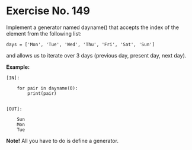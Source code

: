 # Exercise No. 149

Implement a generator named dayname() that accepts the index of the element from the following list:


    days = ['Mon', 'Tue', 'Wed', 'Thu', 'Fri', 'Sat', 'Sun']


and allows us to iterate over 3 days (previous day, present day, next day).


**Example:**


    [IN]:

        for pair in dayname(0):
            print(pair)


    [OUT]:

        Sun
        Mon
        Tue


**Note!** All you have to do is define a generator.  